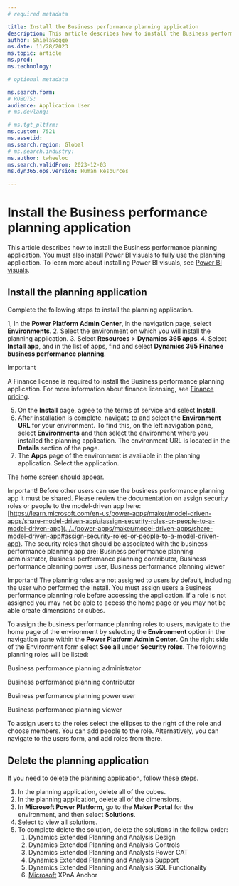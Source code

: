 ```yaml
---
# required metadata

title: Install the Business performance planning application
description: This article describes how to install the Business performance planning application in Microsoft Dynamics 365 Finance.
author: ShielaSogge
ms.date: 11/28/2023
ms.topic: article
ms.prod: 
ms.technology: 

# optional metadata

ms.search.form: 
# ROBOTS: 
audience: Application User
# ms.devlang: 

# ms.tgt_pltfrm: 
ms.custom: 7521
ms.assetid: 
ms.search.region: Global
# ms.search.industry: 
ms.author: twheeloc
ms.search.validFrom: 2023-12-03
ms.dyn365.ops.version: Human Resources

---
```

# Install the Business performance planning application

This article describes how to install the Business performance planning application. You must also install Power BI visuals to fully use the planning application. To learn more about installing Power BI visuals, see [Power BI visuals](power-bi/developer/visuals/).

## Install the planning application
Complete the following steps to install the planning application.

1, In the **Power Platform Admin Center**, in the navigation page, select **Environments**.
2. Select the environment on which you will install the planning application.
3. Select **Resources** > **Dynamics 365 apps**.
4. Select **Install app**, and in the list of apps, find and select **Dynamics 365 Finance business performance planning**.

> [!IMPORTANT]
> A Finance license is required to install the Business performance planning application. For more information about finance licensing, see [Finance pricing](https://dynamics.microsoft.com/en-us/finance/pricing/).

5. On the **Install** page, agree to the terms of service and select **Install**.
6. After installation is complete, navigate to and select the **Environment URL** for your environment. To find this, on the left navigation pane, select **Environments** and then select the environment where you installed the planning application. The environment URL is located in the **Details** section of the page.
7. The **Apps** page of the environment is available in the planning application. Select the application.

The home screen should appear.

Important! Before other users can use the business performance planning app it must be shared. Please review the documentation on assign security roles or people to the model-driven app here: [https://learn.microsoft.com/en-us/power-apps/maker/model-driven-apps/share-model-driven-app\#assign-security-roles-or-people-to-a-model-driven-app](../../power-apps/maker/model-driven-apps/share-model-driven-app#assign-security-roles-or-people-to-a-model-driven-app). The security roles that should be associated with the business performance planning app are: Business performance planning administrator, Business performance planning contributor, Business performance planning power user, Business performance planning viewer

Important! The planning roles are not assigned to users by default, including the user who performed the install. You must assign users a Business performance planning role before accessing the application. If a role is not assigned you may not be able to access the home page or you may not be able create dimensions or cubes.

To assign the business performance planning roles to users, navigate to the home page of the environment by selecting the **Environment** option in the navigation pane within the **Power Platform Admin Center**. On the right side of the Environment form select **See all** under **Security roles.** The following planning roles will be listed:

Business performance planning administrator

Business performance planning contributor

Business performance planning power user

Business performance planning viewer

To assign users to the roles select the ellipses to the right of the role and choose members. You can add people to the role. Alternatively, you can navigate to the users form, and add roles from there.

## Delete the planning application
If you need to delete the planning application, follow these steps.

1.  In the planning application, delete all of the cubes.
2.  In the planning application, delete all of the dimensions.
1.  In **Microsoft Power Platform**, go to the **Maker Portal** for the environment, and then select **Solutions**.
2.  Select to view all solutions.
3.  To complete delete the solution, delete the solutions in the follow order:
    1.  Dynamics Extended Planning and Analysis Design
    2.  Dynamics Extended Planning and Analysis Controls
    3.  Dynamics Extended Planning and Analysts Power CAT
    4.  Dynamics Extended Planning and Analysis Support
    5.  Dynamics Extended Planning and Analysis SQL Functionality
    6.  [Microsoft](https://make.preprod.powerapps.com/environments/072ff55f-8d3a-e292-b124-88c671ed04f1/solutions/b392f266-1d4b-4149-8b57-22d811e1741f) XPnA Anchor
